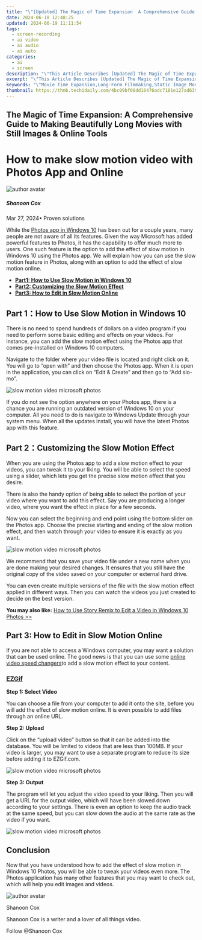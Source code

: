 ```yaml
---
title: "\"[Updated] The Magic of Time Expansion  A Comprehensive Guide to Making Beautifully Long Movies with Still Images & Online Tools\""
date: 2024-06-18 12:48:25
updated: 2024-06-19 11:11:54
tags: 
  - screen-recording
  - ai video
  - ai audio
  - ai auto
categories: 
  - ai
  - screen
description: "\"This Article Describes [Updated] The Magic of Time Expansion: A Comprehensive Guide to Making Beautifully Long Movies with Still Images & Online Tools\""
excerpt: "\"This Article Describes [Updated] The Magic of Time Expansion: A Comprehensive Guide to Making Beautifully Long Movies with Still Images & Online Tools\""
keywords: "\"Movie Time Expansion,Long-Form Filmmaking,Static Image Movie Making,Time-Lapse Photography,Online Movie Editing Tools,Still Images in Video Production,Extended Duration Films Guide\""
thumbnail: https://thmb.techidaily.com/4bc09bf00dd16476adc7181e127ad6390edb7499dd05b4708d5bc6f8d46016ec.png
---
```


## The Magic of Time Expansion: A Comprehensive Guide to Making Beautifully Long Movies with Still Images & Online Tools

# How to make slow motion video with Photos App and Online

![author avatar](https://images.wondershare.com/filmora/article-images/shannon-cox.jpg)

##### Shanoon Cox

 Mar 27, 2024• Proven solutions

While the [Photos app in Windows 10](https://www.microsoft.com/en-us/p/microsoft-photos/9wzdncrfjbh4) has been out for a couple years, many people are not aware of all its features. Given the way Microsoft has added powerful features to Photos, it has the capability to offer much more to users. One such feature is the option to add the effect of slow motion in Windows 10 using the Photos app. We will explain how you can use the slow motion feature in Photos, along with an option to add the effect of slow motion online.

* [**Part1: How to Use Slow Motion in Windows 10**](#part1)
* [**Part2: Customizing the Slow Motion Effect**](#part2)
* [**Part3: How to Edit in Slow Motion Online**](#part3)

## Part 1：How to Use Slow Motion in Windows 10

There is no need to spend hundreds of dollars on a video program if you need to perform some basic editing and effects on your videos. For instance, you can add the slow motion effect using the Photos app that comes pre-installed on Windows 10 computers.

Navigate to the folder where your video file is located and right click on it. You will go to “open with” and then choose the Photos app. When it is open in the application, you can click on “Edit & Create” and then go to “Add slo-mo”.

![slow motion video microsoft photos](https://images.wondershare.com/filmora/article-images/slow-motion-photos-app.jpg)

If you do not see the option anywhere on your Photos app, there is a chance you are running an outdated version of Windows 10 on your computer. All you need to do is navigate to Windows Update through your system menu. When all the updates install, you will have the latest Photos app with this feature.

## Part 2：Customizing the Slow Motion Effect

When you are using the Photos app to add a slow motion effect to your videos, you can tweak it to your liking. You will be able to select the speed using a slider, which lets you get the precise slow motion effect that you desire.

There is also the handy option of being able to select the portion of your video where you want to add this effect. Say you are producing a longer video, where you want the effect in place for a few seconds.

Now you can select the beginning and end point using the bottom slider on the Photos app. Choose the precise starting and ending of the slow motion effect, and then watch through your video to ensure it is exactly as you want.

![slow motion video microsoft photos](https://images.wondershare.com/filmora/article-images/make-slow-motion-microsoft-photos.jpg)

We recommend that you save your video file under a new name when you are done making your desired changes. It ensures that you still have the original copy of the video saved on your computer or external hard drive.

You can even create multiple versions of the file with the slow motion effect applied in different ways. Then you can watch the videos you just created to decide on the best version.

**You may also like:** [How to Use Story Remix to Edit a Video in Windows 10 Photos >>](https://tools.techidaily.com/wondershare/filmora/download/)

## Part 3: How to Edit in Slow Motion Online

If you are not able to access a Windows computer, you may want a solution that can be used online. The good news is that you can use some [online video speed changers](https://tools.techidaily.com/wondershare/filmora/download/)to add a slow motion effect to your content.

### [EZGif](https://ezgif.com/video-speed)

**Step 1: Select Video**

You can choose a file from your computer to add it onto the site, before you will add the effect of slow motion online. It is even possible to add files through an online URL.

**Step 2: Upload**

Click on the “upload video” button so that it can be added into the database. You will be limited to videos that are less than 100MB. If your video is larger, you may want to use a separate program to reduce its size before adding it to EZGif.com.

![slow motion video microsoft photos](https://images.wondershare.com/filmora/article-images/ezgif-change-videos-speed-import.JPG)

**Step 3: Output**

The program will let you adjust the video speed to your liking. Then you will get a URL for the output video, which will have been slowed down according to your settings. There is even an option to keep the audio track at the same speed, but you can slow down the audio at the same rate as the video if you want.

![slow motion video microsoft photos](https://images.wondershare.com/filmora/article-images/change-video-speed-ezgif-edit.jpg)

## Conclusion

Now that you have understood how to add the effect of slow motion in Windows 10 Photos, you will be able to tweak your videos even more. The Photos application has many other features that you may want to check out, which will help you edit images and videos.

![author avatar](https://images.wondershare.com/filmora/article-images/shannon-cox.jpg)

Shanoon Cox

Shanoon Cox is a writer and a lover of all things video.

Follow @Shanoon Cox


<ins class="adsbygoogle"
     style="display:block"
     data-ad-format="autorelaxed"
     data-ad-client="ca-pub-7571918770474297"
     data-ad-slot="1223367746"></ins>



<ins class="adsbygoogle"
     style="display:block"
     data-ad-client="ca-pub-7571918770474297"
     data-ad-slot="8358498916"
     data-ad-format="auto"
     data-full-width-responsive="true"></ins>

